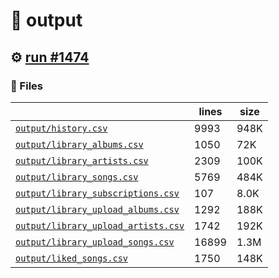 # 📝  output 

## ⚙️ [run #1474](https://github.com/jwenerd/ytm-dl/actions/runs/9526179132)

### 📁 Files

|                                                                         |lines|size|
|-------------------------------------------------------------------------|-----|----|
|[`output/history.csv` ](output/history.csv)                              |9993 |948K|
|[`output/library_albums.csv` ](output/library_albums.csv)                |1050 |72K |
|[`output/library_artists.csv` ](output/library_artists.csv)              |2309 |100K|
|[`output/library_songs.csv` ](output/library_songs.csv)                  |5769 |484K|
|[`output/library_subscriptions.csv` ](output/library_subscriptions.csv)  |107  |8.0K|
|[`output/library_upload_albums.csv` ](output/library_upload_albums.csv)  |1292 |188K|
|[`output/library_upload_artists.csv` ](output/library_upload_artists.csv)|1742 |192K|
|[`output/library_upload_songs.csv` ](output/library_upload_songs.csv)    |16899|1.3M|
|[`output/liked_songs.csv` ](output/liked_songs.csv)                      |1750 |148K|